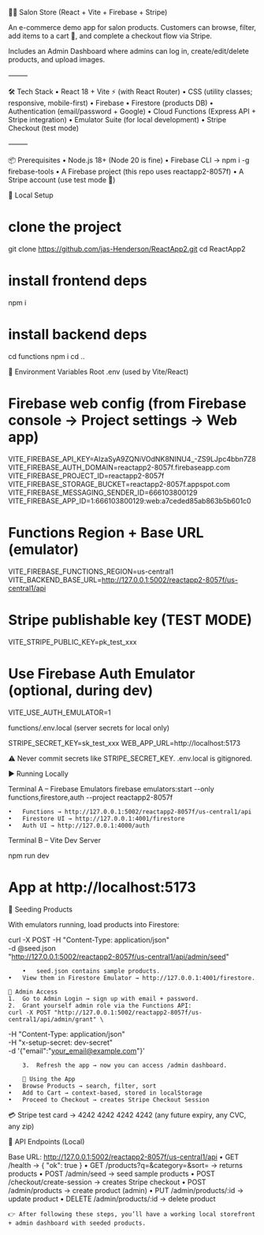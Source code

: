 💇‍♀️ Salon Store (React + Vite + Firebase + Stripe)

An e-commerce demo app for salon products. Customers can browse, filter, add items to a cart 🛒, and complete a checkout flow via Stripe.

Includes an Admin Dashboard where admins can log in, create/edit/delete products, and upload images.

⸻

🛠️ Tech Stack
	•	React 18 + Vite ⚡ (with React Router)
	•	CSS (utility classes; responsive, mobile-first)
	•	Firebase
	•	Firestore (products DB)
	•	Authentication (email/password + Google)
	•	Cloud Functions (Express API + Stripe integration)
	•	Emulator Suite (for local development)
	•	Stripe Checkout (test mode)

⸻

📦 Prerequisites
	•	Node.js 18+ (Node 20 is fine)
	•	Firebase CLI → npm i -g firebase-tools
	•	A Firebase project (this repo uses reactapp2-8057f)
	•	A Stripe account (use test mode 🧪)

🚀 Local Setup
# clone the project
git clone https://github.com/jas-Henderson/ReactApp2.git
cd ReactApp2

# install frontend deps
npm i

# install backend deps
cd functions
npm i
cd ..

🔑 Environment Variables
Root .env (used by Vite/React)
# Firebase web config (from Firebase console → Project settings → Web app)
VITE_FIREBASE_API_KEY=AIzaSyA9ZQNiVOdNK8NINU4_-ZS9LJpc4bbn7Z8
VITE_FIREBASE_AUTH_DOMAIN=reactapp2-8057f.firebaseapp.com
VITE_FIREBASE_PROJECT_ID=reactapp2-8057f
VITE_FIREBASE_STORAGE_BUCKET=reactapp2-8057f.appspot.com
VITE_FIREBASE_MESSAGING_SENDER_ID=666103800129
VITE_FIREBASE_APP_ID=1:666103800129:web:a7ceded85ab863b5b601c0

# Functions Region + Base URL (emulator)
VITE_FIREBASE_FUNCTIONS_REGION=us-central1
VITE_BACKEND_BASE_URL=http://127.0.0.1:5002/reactapp2-8057f/us-central1/api

# Stripe publishable key (TEST MODE)
VITE_STRIPE_PUBLIC_KEY=pk_test_xxx

# Use Firebase Auth Emulator (optional, during dev)
VITE_USE_AUTH_EMULATOR=1

functions/.env.local (server secrets for local only)

STRIPE_SECRET_KEY=sk_test_xxx
WEB_APP_URL=http://localhost:5173

⚠️ Never commit secrets like STRIPE_SECRET_KEY. .env.local is gitignored.

▶️ Running Locally

Terminal A – Firebase Emulators
firebase emulators:start --only functions,firestore,auth --project reactapp2-8057f

	•	Functions → http://127.0.0.1:5002/reactapp2-8057f/us-central1/api
	•	Firestore UI → http://127.0.0.1:4001/firestore
	•	Auth UI → http://127.0.0.1:4000/auth

Terminal B – Vite Dev Server

npm run dev
# App at http://localhost:5173

🌱 Seeding Products

With emulators running, load products into Firestore:

curl -X POST -H "Content-Type: application/json" \
  -d @seed.json \
  "http://127.0.0.1:5002/reactapp2-8057f/us-central1/api/admin/seed"

		•	seed.json contains sample products.
	•	View them in Firestore Emulator → http://127.0.0.1:4001/firestore.

	🔐 Admin Access
	1.	Go to Admin Login → sign up with email + password.
	2.	Grant yourself admin role via the Functions API:
	curl -X POST "http://127.0.0.1:5002/reactapp2-8057f/us-central1/api/admin/grant" \
  -H "Content-Type: application/json" \
  -H "x-setup-secret: dev-secret" \
  -d '{"email":"your_email@example.com"}'

		3.	Refresh the app → now you can access /admin dashboard.

		🛒 Using the App
	•	Browse Products → search, filter, sort
	•	Add to Cart → context-based, stored in localStorage
	•	Proceed to Checkout → creates Stripe Checkout Session

💳 Stripe test card →
4242 4242 4242 4242 (any future expiry, any CVC, any zip)


📡 API Endpoints (Local)

Base URL:
http://127.0.0.1:5002/reactapp2-8057f/us-central1/api
	•	GET /health → { "ok": true }
	•	GET /products?q=&category=&sort= → returns products
	•	POST /admin/seed → seed sample products
	•	POST /checkout/create-session → creates Stripe checkout
	•	POST /admin/products → create product (admin)
	•	PUT /admin/products/:id → update product
	•	DELETE /admin/products/:id → delete product

	👉 After following these steps, you’ll have a working local storefront + admin dashboard with seeded products.